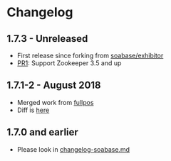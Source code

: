 # Changelog

## 1.7.3 - Unreleased

* First release since forking from [soabase/exhibitor](https://github.com/soabase/exhibitor)
* [PR1](https://github.com/bringg/exhibitor/pull/1): Support Zookeeper 3.5 and up

## 1.7.1-2 - August 2018

* Merged work from [fullpos](https://github.com/fulups)
* Diff is [here](https://github.com/soabase/exhibitor/compare/master...bringg:50bcab7)

## 1.7.0 and earlier

* Please look in [changelog-soabase.md](changelog-soabase.md)
